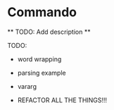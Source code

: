 # Commando

** TODO: Add description **

TODO:
* word wrapping
* parsing example
* vararg

* REFACTOR ALL THE THINGS!!!
